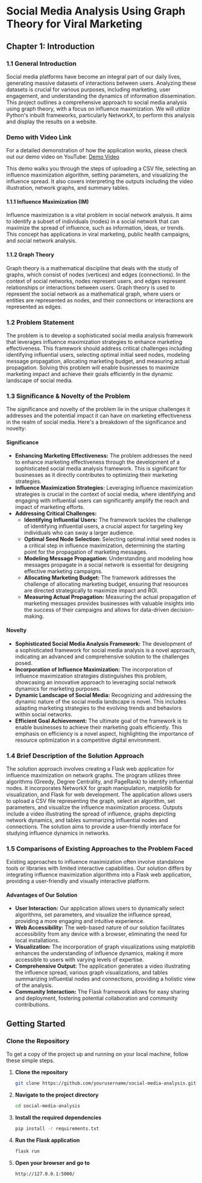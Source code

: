 # Social Media Analysis Using Graph Theory for Viral Marketing

## Chapter 1: Introduction

### 1.1 General Introduction
Social media platforms have become an integral part of our daily lives, generating massive datasets of interactions between users. Analyzing these datasets is crucial for various purposes, including marketing, user engagement, and understanding the dynamics of information dissemination. This project outlines a comprehensive approach to social media analysis using graph theory, with a focus on influence maximization. We will utilize Python's inbuilt frameworks, particularly NetworkX, to perform this analysis and display the results on a website.

### Demo with Video Link
For a detailed demonstration of how the application works, please check out our demo video on YouTube:
[Demo Video](https://youtu.be/Tt0u08Po60s)

This demo walks you through the steps of uploading a CSV file, selecting an influence maximization algorithm, setting parameters, and visualizing the influence spread. It also covers interpreting the outputs including the video illustration, network graphs, and summary tables.

#### 1.1.1 Influence Maximization (IM)
Influence maximization is a vital problem in social network analysis. It aims to identify a subset of individuals (nodes) in a social network that can maximize the spread of influence, such as information, ideas, or trends. This concept has applications in viral marketing, public health campaigns, and social network analysis.

#### 1.1.2 Graph Theory
Graph theory is a mathematical discipline that deals with the study of graphs, which consist of nodes (vertices) and edges (connections). In the context of social networks, nodes represent users, and edges represent relationships or interactions between users. Graph theory is used to represent the social network as a mathematical graph, where users or entities are represented as nodes, and their connections or interactions are represented as edges.

### 1.2 Problem Statement
The problem is to develop a sophisticated social media analysis framework that leverages influence maximization strategies to enhance marketing effectiveness. This framework should address critical challenges including identifying influential users, selecting optimal initial seed nodes, modeling message propagation, allocating marketing budget, and measuring actual propagation. Solving this problem will enable businesses to maximize marketing impact and achieve their goals efficiently in the dynamic landscape of social media.

### 1.3 Significance & Novelty of the Problem
The significance and novelty of the problem lie in the unique challenges it addresses and the potential impact it can have on marketing effectiveness in the realm of social media. Here's a breakdown of the significance and novelty:

#### Significance
- **Enhancing Marketing Effectiveness:** The problem addresses the need to enhance marketing effectiveness through the development of a sophisticated social media analysis framework. This is significant for businesses as it directly contributes to optimizing their marketing strategies.
- **Influence Maximization Strategies:** Leveraging influence maximization strategies is crucial in the context of social media, where identifying and engaging with influential users can significantly amplify the reach and impact of marketing efforts.
- **Addressing Critical Challenges:**
  - **Identifying Influential Users:** The framework tackles the challenge of identifying influential users, a crucial aspect for targeting key individuals who can sway a larger audience.
  - **Optimal Seed Node Selection:** Selecting optimal initial seed nodes is a critical step in influence maximization, determining the starting point for the propagation of marketing messages.
  - **Modeling Message Propagation:** Understanding and modeling how messages propagate in a social network is essential for designing effective marketing campaigns.
  - **Allocating Marketing Budget:** The framework addresses the challenge of allocating marketing budget, ensuring that resources are directed strategically to maximize impact and ROI.
  - **Measuring Actual Propagation:** Measuring the actual propagation of marketing messages provides businesses with valuable insights into the success of their campaigns and allows for data-driven decision-making.

#### Novelty
- **Sophisticated Social Media Analysis Framework:** The development of a sophisticated framework for social media analysis is a novel approach, indicating an advanced and comprehensive solution to the challenges posed.
- **Incorporation of Influence Maximization:** The incorporation of influence maximization strategies distinguishes this problem, showcasing an innovative approach to leveraging social network dynamics for marketing purposes.
- **Dynamic Landscape of Social Media:** Recognizing and addressing the dynamic nature of the social media landscape is novel. This includes adapting marketing strategies to the evolving trends and behaviors within social networks.
- **Efficient Goal Achievement:** The ultimate goal of the framework is to enable businesses to achieve their marketing goals efficiently. This emphasis on efficiency is a novel aspect, highlighting the importance of resource optimization in a competitive digital environment.

### 1.4 Brief Description of the Solution Approach
The solution approach involves creating a Flask web application for influence maximization on network graphs. The program utilizes three algorithms (Greedy, Degree Centrality, and PageRank) to identify influential nodes. It incorporates NetworkX for graph manipulation, matplotlib for visualization, and Flask for web development. The application allows users to upload a CSV file representing the graph, select an algorithm, set parameters, and visualize the influence maximization process. Outputs include a video illustrating the spread of influence, graphs depicting network dynamics, and tables summarizing influential nodes and connections. The solution aims to provide a user-friendly interface for studying influence dynamics in networks.

### 1.5 Comparisons of Existing Approaches to the Problem Faced
Existing approaches to influence maximization often involve standalone tools or libraries with limited interactive capabilities. Our solution differs by integrating influence maximization algorithms into a Flask web application, providing a user-friendly and visually interactive platform.

#### Advantages of Our Solution
- **User Interaction:** Our application allows users to dynamically select algorithms, set parameters, and visualize the influence spread, providing a more engaging and intuitive experience.
- **Web Accessibility:** The web-based nature of our solution facilitates accessibility from any device with a browser, eliminating the need for local installations.
- **Visualization:** The incorporation of graph visualizations using matplotlib enhances the understanding of influence dynamics, making it more accessible to users with varying levels of expertise.
- **Comprehensive Output:** The application generates a video illustrating the influence spread, various graph visualizations, and tables summarizing influential nodes and connections, providing a holistic view of the analysis.
- **Community Interaction:** The Flask framework allows for easy sharing and deployment, fostering potential collaboration and community contributions.

## Getting Started

### Clone the Repository
To get a copy of the project up and running on your local machine, follow these simple steps.

1. **Clone the repository**
   ```sh
   git clone https://github.com/yourusername/social-media-analysis.git
   ```
2. **Navigate to the project directory**
   ```sh
   cd social-media-analysis
   ```
3. **Install the required dependencies**
   ```sh
   pip install -r requirements.txt
   ```
4. **Run the Flask application**
   ```sh
   flask run
   ```
5. **Open your browser and go to**
   ```sh
   http://127.0.0.1:5000/
   ```

